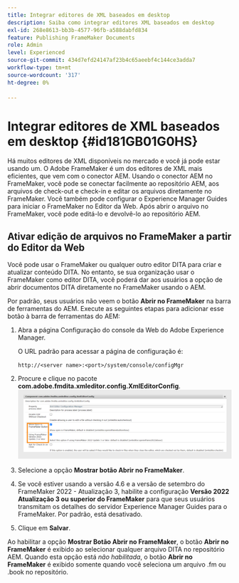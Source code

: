 ```yaml
---
title: Integrar editores de XML baseados em desktop
description: Saiba como integrar editores XML baseados em desktop
exl-id: 268e8613-bb3b-4577-96fb-a588dabfd834
feature: Publishing FrameMaker Documents
role: Admin
level: Experienced
source-git-commit: 434d7efd24147af23b4c65aeebf4c144ce3adda7
workflow-type: tm+mt
source-wordcount: '317'
ht-degree: 0%

---
```


# Integrar editores de XML baseados em desktop {#id181GB01G0HS}

Há muitos editores de XML disponíveis no mercado e você já pode estar usando um. O Adobe FrameMaker é um dos editores de XML mais eficientes, que vem com o conector AEM. Usando o conector AEM no FrameMaker, você pode se conectar facilmente ao repositório AEM, aos arquivos de check-out e check-in e editar os arquivos diretamente no FrameMaker. Você também pode configurar o Experience Manager Guides para iniciar o FrameMaker no Editor da Web. Após abrir o arquivo no FrameMaker, você pode editá-lo e devolvê-lo ao repositório AEM.

## Ativar edição de arquivos no FrameMaker a partir do Editor da Web

Você pode usar o FrameMaker ou qualquer outro editor DITA para criar e atualizar conteúdo DITA. No entanto, se sua organização usar o FrameMaker como editor DITA, você poderá dar aos usuários a opção de abrir documentos DITA diretamente no FrameMaker usando o AEM.

Por padrão, seus usuários não veem o botão **Abrir no FrameMaker** na barra de ferramentas do AEM. Execute as seguintes etapas para adicionar esse botão à barra de ferramentas do AEM:

1. Abra a página Configuração do console da Web do Adobe Experience Manager.

   O URL padrão para acessar a página de configuração é:

   ```http
   http://<server name>:<port>/system/console/configMgr
   ```

1. Procure e clique no pacote **com.adobe.fmdita.xmleditor.config.XmlEditorConfig**.
   ![](assets/open-in-fm-config.png)

1. Selecione a opção **Mostrar botão Abrir no FrameMaker**.

1. Se você estiver usando a versão 4.6 e a versão de setembro do FrameMaker 2022 - Atualização 3, habilite a configuração **Versão 2022 Atualização 3 ou superior do FrameMaker** para que seus usuários transmitam os detalhes do servidor Experience Manager Guides para o FrameMaker. Por padrão, está desativado.


1. Clique em **Salvar**.


Ao habilitar a opção **Mostrar Botão Abrir no FrameMaker**, o botão **Abrir no FrameMaker** é exibido ao selecionar qualquer arquivo DITA no repositório AEM. Quando esta opção está *não habilitada*, o botão **Abrir no FrameMaker** é exibido somente quando você seleciona um arquivo .fm ou .book no repositório.



